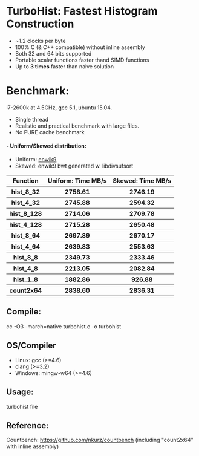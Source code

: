 TurboHist: Fastest Histogram Construction
=========================================

- ~1.2 clocks per byte
- 100% C (& C++ compatible) without inline assembly
- Both 32 and 64 bits supported
- Portable scalar functions faster thand SIMD functions
- Up to **3 times** faster than naive solution

# Benchmark:
i7-2600k at 4.5GHz, gcc 5.1, ubuntu 15.04.
- Single thread
- Realistic and practical benchmark with large files.
- No PURE cache benchmark

#### - Uniform/Skewed distribution: 
 - Uniform: [enwik9](http://mattmahoney.net/dc/text.html)
 - Skewed: enwik9 bwt generated w. libdivsufsort
 
<table>
<tr><th>Function</th><th>Uniform: Time MB/s</th><th>Skewed: Time MB/s</th></tr>
<tr><th>hist_8_32</th><th>2758.61</th><th>2746.19</th></tr>
<tr><th>hist_4_32</th><th>2745.88</th><th>2594.32</th></tr>
<tr><th>hist_8_128</th><th>2714.06</th><th>2709.78</th></tr>
<tr><th>hist_4_128</th><th>2715.28</th><th>2650.48</th></tr>
<tr><th>hist_8_64</th><th>2697.89</th><th>2670.17</th></tr>
<tr><th>hist_4_64</th><th>2639.83</th><th>2553.63</th></tr>
<tr><th>hist_8_8</th><th>2349.73</th><th>2333.46</th></tr>
<tr><th>hist_4_8</th><th>2213.05</th><th>2082.84</th></tr>
<tr><th>hist_1_8</th><th>1882.86</th><th>926.88</th></tr>
<tr><th>count2x64</th><th>2838.60</th><th>2836.31</th></tr>
</table>

## Compile:
  cc -O3 -march=native turbohist.c -o turbohist

## OS/Compiler
  - Linux: gcc (>=4.6)
  - clang (>=3.2)
  - Windows: mingw-w64 (>=4.6)

## Usage:
  turbohist file

## Reference:
Countbench: https://github.com/nkurz/countbench (including "count2x64" with inline assembly)

